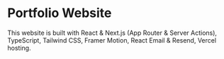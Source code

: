 # Portfolio Website

This website is built with React & Next.js (App Router & Server Actions), TypeScript, Tailwind CSS, Framer Motion, React Email & Resend, Vercel hosting.
